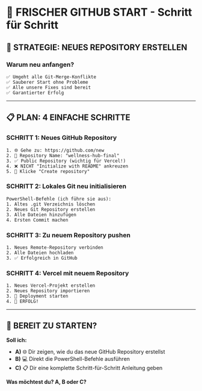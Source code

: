 # 🚀 FRISCHER GITHUB START - Schritt für Schritt

## 🎯 **STRATEGIE: NEUES REPOSITORY ERSTELLEN**

### **Warum neu anfangen?**
```
✅ Umgeht alle Git-Merge-Konflikte
✅ Sauberer Start ohne Probleme  
✅ Alle unsere Fixes sind bereit
✅ Garantierter Erfolg
```

---

## 📋 **PLAN: 4 EINFACHE SCHRITTE**

### **SCHRITT 1: Neues GitHub Repository**
```
1. 🌐 Gehe zu: https://github.com/new
2. 📝 Repository Name: "wellness-hub-final"
3. ✅ Public Repository (wichtig für Vercel!)
4. ❌ NICHT "Initialize with README" ankreuzen
5. 🎯 Klicke "Create repository"
```

### **SCHRITT 2: Lokales Git neu initialisieren**
```
PowerShell-Befehle (ich führe sie aus):
1. Altes .git Verzeichnis löschen
2. Neues Git Repository erstellen
3. Alle Dateien hinzufügen
4. Ersten Commit machen
```

### **SCHRITT 3: Zu neuem Repository pushen**
```
1. Neues Remote-Repository verbinden
2. Alle Dateien hochladen
3. ✅ Erfolgreich in GitHub
```

### **SCHRITT 4: Vercel mit neuem Repository**
```
1. Neues Vercel-Projekt erstellen
2. Neues Repository importieren
3. 🚀 Deployment starten
4. 🎉 ERFOLG!
```

---

## 🚀 **BEREIT ZU STARTEN?**

**Soll ich:**
- **A)** 🌐 Dir zeigen, wie du das neue GitHub Repository erstellst
- **B)** 💻 Direkt die PowerShell-Befehle ausführen
- **C)** 📋 Dir eine komplette Schritt-für-Schritt Anleitung geben

**Was möchtest du? A, B oder C?**
